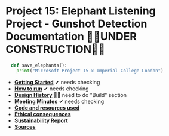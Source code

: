 # Project 15: Elephant Listening Project - Gunshot Detection Documentation 👷‍♂️UNDER CONSTRUCTION👷‍♀️

```python
  def save_elephants():
    print("Microsoft Project 15 x Imperial College London")
```

* [__Getting Started__](gettingstarted.md) ✔ needs checking
* [__How to run__](howtorun.md) ✔ needs checking
* [__Design History__](designhistory.md) 👷‍♂️ need to do "Build" section
* [__Meeting Minutes__](meetingminutes.md) ✔ needs checking
* [__Code and resources used__](coderesources.md)
* [__Ethical consequences__](ethical.md)
* [__Sustainability Report__](sustainability.md)
* [__Sources__](sources.md)
